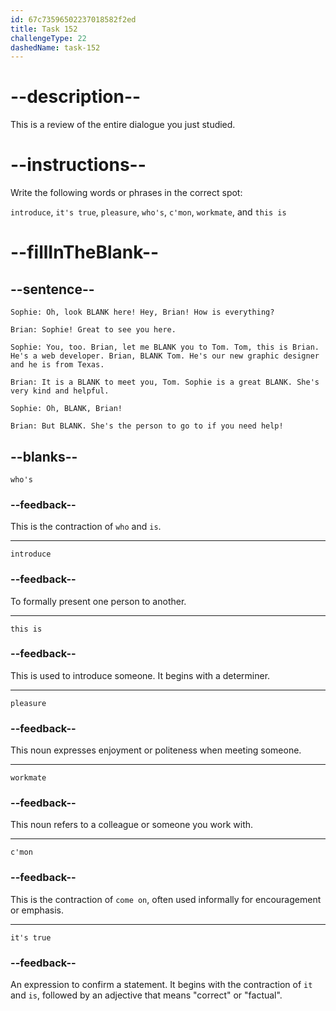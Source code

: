 ```yaml
---
id: 67c73596502237018582f2ed
title: Task 152
challengeType: 22
dashedName: task-152
---
```


<!-- REVIEW -->

# --description--

This is a review of the entire dialogue you just studied.

# --instructions--

Write the following words or phrases in the correct spot:

`introduce`, `it's true`, `pleasure`, `who's`, `c'mon`, `workmate`, and `this is`

# --fillInTheBlank--

## --sentence--

`Sophie: Oh, look BLANK here! Hey, Brian! How is everything?`

`Brian: Sophie! Great to see you here.`

`Sophie: You, too. Brian, let me BLANK you to Tom. Tom, this is Brian. He's a web developer. Brian, BLANK Tom. He's our new graphic designer and he is from Texas.`

`Brian: It is a BLANK to meet you, Tom. Sophie is a great BLANK. She's very kind and helpful.`

`Sophie: Oh, BLANK, Brian!`

`Brian: But BLANK. She's the person to go to if you need help!`

## --blanks--

`who's`

### --feedback--

This is the contraction of `who` and `is`.

---

`introduce`

### --feedback--

To formally present one person to another.

---

`this is`

### --feedback--

This is used to introduce someone. It begins with a determiner.

---

`pleasure`

### --feedback--

This noun expresses enjoyment or politeness when meeting someone.

---

`workmate`

### --feedback--

This noun refers to a colleague or someone you work with.

---

`c'mon`

### --feedback--

This is the contraction of `come on`, often used informally for encouragement or emphasis.

---

`it's true`

### --feedback--

An expression to confirm a statement. It begins with the contraction of `it` and `is`, followed by an adjective that means "correct" or "factual".
